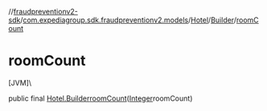 //[fraudpreventionv2-sdk](../../../../index.md)/[com.expediagroup.sdk.fraudpreventionv2.models](../../index.md)/[Hotel](../index.md)/[Builder](index.md)/[roomCount](room-count.md)

# roomCount

[JVM]\

public final [Hotel.Builder](index.md)[roomCount](room-count.md)([Integer](https://docs.oracle.com/javase/8/docs/api/java/lang/Integer.html)roomCount)
